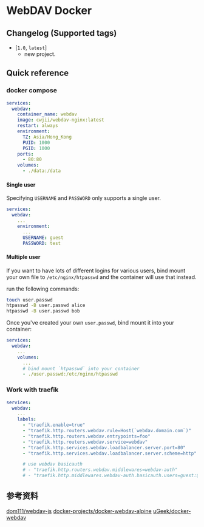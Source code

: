 # WebDAV Docker

## Changelog (Supported tags)

- [`1.0`, `latest`]
  - new project.

## Quick reference

### docker compose

```yaml
services:
  webdav:
    container_name: webdav
    image: cwjii/webdav-nginx:latest
    restart: always
    environment:
      TZ: Asia/Hong_Kong
      PUID: 1000
      PGID: 1000
    ports:
      - 80:80
    volumes:
      - ./data:/data
```

#### Single user

Specifying `USERNAME` and `PASSWORD` only supports a single user. 

```yaml
services:
  webdav:
    ...
    environment:
      ...
      USERNAME: guest
      PASSWORD: test
```

#### Multiple user

If you want to have lots of different logins for various users,
bind mount your own file to `/etc/nginx/htpasswd` and the container will use that instead.

run the following commands:

```bash
touch user.passwd
htpasswd -B user.passwd alice
htpasswd -B user.passwd bob
```

Once you've created your own `user.passwd`, bind mount it into your container:

```yaml
services:
  webdav:
    ...
    volumes:
      ...
      # bind mount `htpasswd` into your container
      - ./user.passwd:/etc/nginx/htpasswd
```

### Work with traefik

```yaml
services:
  webdav:
    ...
    labels:
      - "traefik.enable=true"
      - "traefik.http.routers.webdav.rule=Host(`webdav.domain.com`)"
      - "traefik.http.routers.webdav.entrypoints=foo"
      - "traefik.http.routers.webdav.service=webdav"
      - "traefik.http.services.webdav.loadbalancer.server.port=80"
      - "traefik.http.services.webdav.loadbalancer.server.scheme=http"

      # use webdav basicauth
      # - "traefik.http.routers.webdav.middlewares=webdav-auth"
      # - "traefik.http.middlewares.webdav-auth.basicauth.users=guest:$$apr1$$wJ.CCIEe$$gdNQGpB3a4k.m7r06HtO31"
```

## 参考资料

[dom111/webdav-js](https://github.com/dom111/webdav-js/tree/master/docker/nginx)
[docker-projects/docker-webdav-alpine](https://github.com/docker-projects/docker-webdav-alpine)
[uGeek/docker-webdav](https://github.com/uGeek/docker-webdav)
